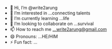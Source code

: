 - 👋 Hi, I’m @write2arung
- 👀 I’m interested in ...connecting talents    
- 🌱 I’m currently learning ...life
- 💞️ I’m looking to collaborate on ...survival 
- 📫 How to reach me ...write2arung@gmail.com  
- 😄 Pronouns: ...HE/HIM
- ⚡ Fun fact: ...

<!---
write2arung/write2arung is a ✨ special ✨ repository because its `README.md` (this file) appears on your GitHub profile.
You can click the Preview link to take a look at your changes.
--->
